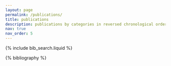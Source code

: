 ```yaml
---
layout: page
permalink: /publications/
title: publications
description: publications by categories in reversed chronological order.
nav: true
nav_order: 5
---
```


<!-- _pages/publications.md -->

<!-- Bibsearch Feature -->

{% include bib_search.liquid %}

<div class="publications">

{% bibliography %}

</div>
